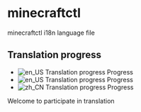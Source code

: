 # minecraftctl

minecraftctl i18n language file

## Translation progress

- ![en_US Translation progress Progress](https://progress-bar.dev/100/?title=en_US(inline))
- ![en_US Translation progress Progress](https://progress-bar.dev/0/?title=en_US)
- ![zh_CN Translation progress Progress](https://progress-bar.dev/100/?title=zh_CN)

Welcome to participate in translation